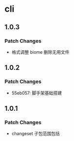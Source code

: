 # cli

## 1.0.3

### Patch Changes

- 格式调整 biome 删除无用文件

## 1.0.2

### Patch Changes

- 55eb057: 脚手架基础搭建

## 1.0.1

### Patch Changes

- changeset 子包范围包括
